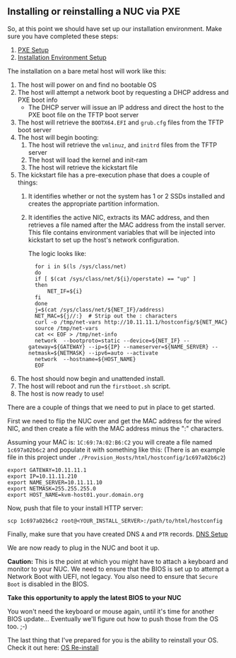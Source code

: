 ## Installing or reinstalling a NUC via PXE

So, at this point we should have set up our installation environment.  Make sure you have completed these steps:

1. [PXE Setup](PXE_Setup.md)
1. [Installation Environment Setup](Setup_Env.md)

The installation on a bare metal host will work like this:

1. The host will power on and find no bootable OS
1. The host will attempt a network boot by requesting a DHCP address and PXE boot info
   * The DHCP server will issue an IP address and direct the host to the PXE boot file on the TFTP boot server
1. The host will retrieve the `BOOTX64.EFI` and `grub.cfg` files from the TFTP boot server
1. The host will begin booting:
   1. The host will retrieve the `vmlinuz`, and `initrd` files from the TFTP server
   1. The host will load the kernel and init-ram
   1. The host will retrieve the kickstart file
1. The kickstart file has a pre-execution phase that does a couple of things:
   1. It identifies whether or not the system has 1 or 2 SSDs installed and creates the appropriate partition information.
   1. It identifies the active NIC, extracts its MAC address, and then retrieves a file named after the MAC address from the install server.  This file contains environment variables that will be injected into kickstart to set up the host's network configuration.

        The logic looks like:

            for i in $(ls /sys/class/net)
            do
            if [ $(cat /sys/class/net/${i}/operstate) == "up" ]
            then
                NET_IF=${i}
            fi
            done
            j=$(cat /sys/class/net/${NET_IF}/address)
            NET_MAC=${j//:}  # Strip out the : characters
            curl -o /tmp/net-vars http://10.11.11.1/hostconfig/${NET_MAC}
            source /tmp/net-vars
            cat << EOF > /tmp/net-info
            network  --bootproto=static --device=${NET_IF} --gateway=${GATEWAY} --ip=${IP} --nameserver=${NAME_SERVER} --netmask=${NETMASK} --ipv6=auto --activate
            network  --hostname=${HOST_NAME}
            EOF
1. The host should now begin and unattended install.
1. The host will reboot and run the `firstboot.sh` script.
1. The host is now ready to use!

There are a couple of things that we need to put in place to get started.

First we need to flip the NUC over and get the MAC address for the wired NIC, and then create a file with the MAC address minus the ":" characters.

Assuming your MAC is: `1C:69:7A:02:B6:C2` you will create a file named `1c697a02b6c2` and populate it with something like this: (There is an example file in this project under `./Provision_Hosts/html/hostconfig/1c697a02b6c2`)

    export GATEWAY=10.11.11.1
    export IP=10.11.11.210
    export NAME_SERVER=10.11.11.10
    export NETMASK=255.255.255.0
    export HOST_NAME=kvm-host01.your.domain.org

Now, push that file to your install HTTP server:

    scp 1c697a02b6c2 root@<YOUR_INSTALL_SERVER>:/path/to/html/hostconfig

Finally, make sure that you have created DNS `A` and `PTR` records.  [DNS Setup](DNS_Config.md)

We are now ready to plug in the NUC and boot it up.

__Caution:__  This is the point at which you might have to attach a keyboard and monitor to your NUC.  We need to ensure that the BIOS is set up to attempt a Network Boot with UEFI, not legacy.  You also need to ensure that `Secure Boot` is disabled in the BIOS.

__Take this opportunity to apply the latest BIOS to your NUC__

You won't need the keyboard or mouse again, until it's time for another BIOS update...  Eventually we'll figure out how to push those from the OS too.  ;-)

The last thing that I've prepared for you is the ability to reinstall your OS.  Check it out here: [OS Re-install](ReInstall_Bare_Metal.md)
